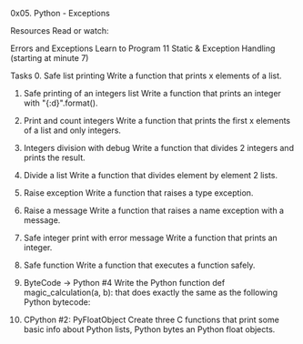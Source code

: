 0x05. Python - Exceptions

Resources
Read or watch:

Errors and Exceptions
Learn to Program 11 Static & Exception Handling (starting at minute 7)

Tasks
0. Safe list printing
Write a function that prints x elements of a list.

1. Safe printing of an integers list
Write a function that prints an integer with "{:d}".format().

2. Print and count integers
Write a function that prints the first x elements of a list and only integers.

3. Integers division with debug
Write a function that divides 2 integers and prints the result.

4. Divide a list
Write a function that divides element by element 2 lists.

5. Raise exception
Write a function that raises a type exception.

6. Raise a message
Write a function that raises a name exception with a message.

7. Safe integer print with error message
Write a function that prints an integer.

8. Safe function
Write a function that executes a function safely.

9. ByteCode -> Python #4
Write the Python function def magic_calculation(a, b): that does exactly 
the same as the following Python bytecode:

10. CPython #2: PyFloatObject
Create three C functions that print some basic info about Python lists, 
Python bytes an Python float objects.

